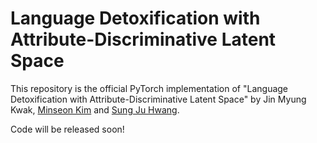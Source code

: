 # Language Detoxification with Attribute-Discriminative Latent Space

This repository is the official PyTorch implementation of "Language Detoxification with Attribute-Discriminative Latent Space" by Jin Myung Kwak, [Minseon Kim](https://kim-minseon.github.io) and [Sung Ju Hwang](http://www.sungjuhwang.com).

Code will be released soon!
